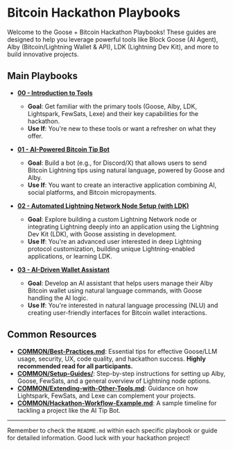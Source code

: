 # Bitcoin Hackathon Playbooks

Welcome to the Goose + Bitcoin Hackathon Playbooks! These guides are designed to help you leverage powerful tools like Block Goose (AI Agent), Alby (Bitcoin/Lightning Wallet & API), LDK (Lightning Dev Kit), and more to build innovative projects.

## Main Playbooks

*   **[00 - Introduction to Tools](./00-Introduction-to-Tools/README.md)**
    *   **Goal**: Get familiar with the primary tools (Goose, Alby, LDK, Lightspark, FewSats, Lexe) and their key capabilities for the hackathon.
    *   **Use If**: You're new to these tools or want a refresher on what they offer.

*   **[01 - AI-Powered Bitcoin Tip Bot](./01-AI-Powered-Bitcoin-Tip-Bot/README.md)**
    *   **Goal**: Build a bot (e.g., for Discord/X) that allows users to send Bitcoin Lightning tips using natural language, powered by Goose and Alby.
    *   **Use If**: You want to create an interactive application combining AI, social platforms, and Bitcoin micropayments.

*   **[02 - Automated Lightning Network Node Setup (with LDK)](./02-Automated-Lightning-Node-Setup/README.md)**
    *   **Goal**: Explore building a custom Lightning Network node or integrating Lightning deeply into an application using the Lightning Dev Kit (LDK), with Goose assisting in development.
    *   **Use If**: You're an advanced user interested in deep Lightning protocol customization, building unique Lightning-enabled applications, or learning LDK.

*   **[03 - AI-Driven Wallet Assistant](./03-AI-Driven-Wallet-Assistant/README.md)**
    *   **Goal**: Develop an AI assistant that helps users manage their Alby Bitcoin wallet using natural language commands, with Goose handling the AI logic.
    *   **Use If**: You're interested in natural language processing (NLU) and creating user-friendly interfaces for Bitcoin wallet interactions.

## Common Resources

*   **[COMMON/Best-Practices.md](./COMMON/Best-Practices.md)**: Essential tips for effective Goose/LLM usage, security, UX, code quality, and hackathon success. **Highly recommended read for all participants.**
*   **[COMMON/Setup-Guides/](./COMMON/Setup-Guides/)**: Step-by-step instructions for setting up Alby, Goose, FewSats, and a general overview of Lightning node options.
*   **[COMMON/Extending-with-Other-Tools.md](./COMMON/Extending-with-Other-Tools.md)**: Guidance on how Lightspark, FewSats, and Lexe can complement your projects.
*   **[COMMON/Hackathon-Workflow-Example.md](./COMMON/Hackathon-Workflow-Example.md)**: A sample timeline for tackling a project like the AI Tip Bot.

---

Remember to check the `README.md` within each specific playbook or guide for detailed information. Good luck with your hackathon project!
